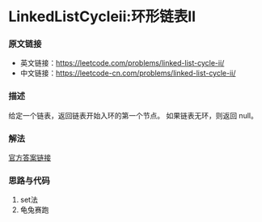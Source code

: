 # LinkedListCycleii:环形链表II

### 原文链接
- 英文链接：https://leetcode.com/problems/linked-list-cycle-ii/
- 中文链接：https://leetcode-cn.com/problems/linked-list-cycle-ii/

### 描述
给定一个链表，返回链表开始入环的第一个节点。 如果链表无环，则返回 null。

### 解法
[官方答案链接](https://leetcode-cn.com/problems/linked-list-cycle-ii/solution/huan-xing-lian-biao-ii-by-leetcode/)

### 思路与代码
1. set法
2. 龟兔赛跑